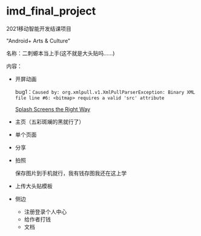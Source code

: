 # imd_final_project
2021移动智能开发结课项目

"Android+ Arts & Culture"

名称：二刺螈本当上手(这不就是大头贴吗……)

内容：

- 开屏动画

  bug1：`Caused by: org.xmlpull.v1.XmlPullParserException: Binary XML file line #6: <bitmap> requires a valid 'src' attribute`

  [Splash Screens the Right Way](https://bignerdranch.com/blog/splash-screens-the-right-way/)

  

- 主页（五彩斑斓的黑就行了）

- 单个页面

- 分享

- 拍照

  保存图片到手机就行，我有钱存图我还在这上学

- 上传大头贴模板

- 侧边

  - 注册登录个人中心
  - 给作者打钱
  - 文档